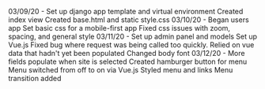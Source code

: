 03/09/20 - 
    Set up django app template and virtual environment
    Created index view
    Created base.html and static style.css
03/10/20 - 
    Began users app 
    Set basic css for a mobile-first app 
    Fixed css issues with zoom, spacing, and general style 
03/11/20 - 
    Set up admin panel and models 
    Set up Vue.js
    Fixed bug where request was being called too quickly. Relied on vue data that hadn't yet been populated
    Changed body font 
03/12/20 - 
    More fields populate when site is selected 
    Created hamburger button for menu
    Menu switched from off to on via Vue.js
    Styled menu and links
    Menu transition added
